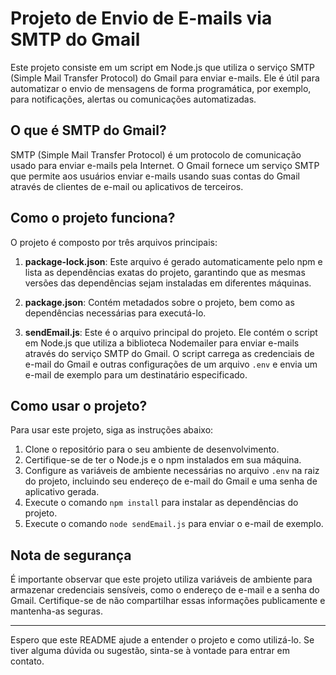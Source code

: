 # Projeto de Envio de E-mails via SMTP do Gmail

Este projeto consiste em um script em Node.js que utiliza o serviço SMTP (Simple Mail Transfer Protocol) do Gmail para enviar e-mails. Ele é útil para automatizar o envio de mensagens de forma programática, por exemplo, para notificações, alertas ou comunicações automatizadas.

## O que é SMTP do Gmail?

SMTP (Simple Mail Transfer Protocol) é um protocolo de comunicação usado para enviar e-mails pela Internet. O Gmail fornece um serviço SMTP que permite aos usuários enviar e-mails usando suas contas do Gmail através de clientes de e-mail ou aplicativos de terceiros.

## Como o projeto funciona?

O projeto é composto por três arquivos principais:

1. **package-lock.json**: Este arquivo é gerado automaticamente pelo npm e lista as dependências exatas do projeto, garantindo que as mesmas versões das dependências sejam instaladas em diferentes máquinas.

2. **package.json**: Contém metadados sobre o projeto, bem como as dependências necessárias para executá-lo.

3. **sendEmail.js**: Este é o arquivo principal do projeto. Ele contém o script em Node.js que utiliza a biblioteca Nodemailer para enviar e-mails através do serviço SMTP do Gmail. O script carrega as credenciais de e-mail do Gmail e outras configurações de um arquivo `.env` e envia um e-mail de exemplo para um destinatário especificado.

## Como usar o projeto?

Para usar este projeto, siga as instruções abaixo:

1. Clone o repositório para o seu ambiente de desenvolvimento.
2. Certifique-se de ter o Node.js e o npm instalados em sua máquina.
3. Configure as variáveis de ambiente necessárias no arquivo `.env` na raiz do projeto, incluindo seu endereço de e-mail do Gmail e uma senha de aplicativo gerada.
4. Execute o comando `npm install` para instalar as dependências do projeto.
5. Execute o comando `node sendEmail.js` para enviar o e-mail de exemplo.

## Nota de segurança

É importante observar que este projeto utiliza variáveis de ambiente para armazenar credenciais sensíveis, como o endereço de e-mail e a senha do Gmail. Certifique-se de não compartilhar essas informações publicamente e mantenha-as seguras.

---

Espero que este README ajude a entender o projeto e como utilizá-lo. Se tiver alguma dúvida ou sugestão, sinta-se à vontade para entrar em contato.
